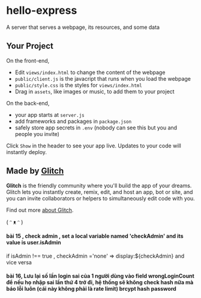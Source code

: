 # hello-express

A server that serves a webpage, its resources, and some data


## Your Project

On the front-end,

- Edit `views/index.html` to change the content of the webpage
- `public/client.js` is the javacript that runs when you load the webpage
- `public/style.css` is the styles for `views/index.html`
- Drag in `assets`, like images or music, to add them to your project

On the back-end,

- your app starts at `server.js`
- add frameworks and packages in `package.json`
- safely store app secrets in `.env` (nobody can see this but you and people you invite)

Click `Show` in the header to see your app live. Updates to your code will instantly deploy.


## Made by [Glitch](https://glitch.com/)

**Glitch** is the friendly community where you'll build the app of your dreams. Glitch lets you instantly create, remix, edit, and host an app, bot or site, and you can invite collaborators or helpers to simultaneously edit code with you.

Find out more [about Glitch](https://glitch.com/about).

( ᵔ ᴥ ᵔ )

#### bài 15 , check admin ,  set a local variable named  'checkAdmin' and its value is user.isAdmin 
if isAdmin !== true , checkAdmin ='none' => display:${checkAdmin} and vice versa
#### bài 16, Lưu lại số lần login sai của 1 người dùng vào field wrongLoginCount để nếu họ nhập sai lần thứ 4 trở đi, hệ thống sẽ không check hash nữa mà báo lỗi luôn (cái này không phải là rate limit) brcypt hash password 